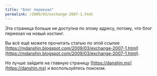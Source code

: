 ```yaml
---
title: "Блог переехал"
permalink: /2009/03/exchange-2007-1.html
---
```

Эта страница больше не доступна по этому адресу, потому, что блог переехал на новый хостинг.

Вы всё ещё можете прочитать статью по этой ссылке [https://mdanshin.blogspot.com/2009/03/exchange-2007-1.html](https://mdanshin.blogspot.com/2009/03/exchange-2007-1.html).

Но лучше зайдите на главную страницу [https://danshin.ms](https://danshin.ms) и воспользуйтесь поиском.
